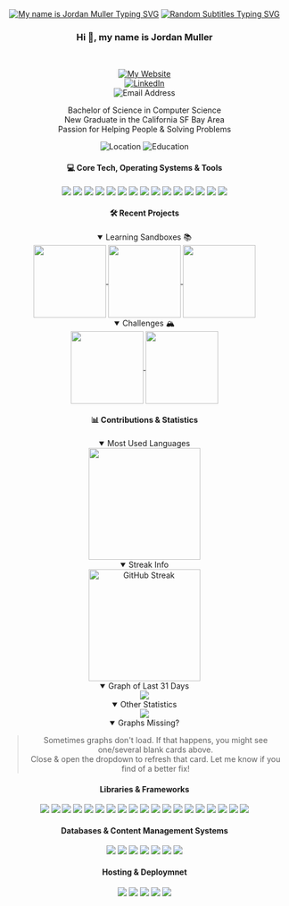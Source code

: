 <div align="center">
<a href="https://git.io/typing-svg"><img src="https://readme-typing-svg.demolab.com?font=Montserrat&weight=700&size=54&duration=2500&pause=2500&color=FF79C6&background=282A36&center=true&vCenter=true&repeat=false&random=false&width=640&height=160&lines=Hi+%F0%9F%91%8B%2C+my+name+is;%F0%9F%8C%87++++Jordan+Muller++%F0%9F%8C%86" alt="My name is Jordan Muller Typing SVG" /></a>
<a href="https://git.io/typing-svg"><img src="https://readme-typing-svg.demolab.com?font=Fira+Code&size=24&duration=2500&pause=2750&color=FFB86C&background=282A36&center=true&vCenter=true&random=true&width=640&height=160&lines=%F0%9F%9A%80+I'm+exploring+new+frontiers!;%F0%9F%97%BA%EF%B8%8F+Let's+go+improve+the+world!;%F0%9F%92%A1+Together%2C+we'll+light+up+the+future!;%F0%9F%8E%AF+Aiming+to+make+impactful+changes!;%F0%9F%93%A3+Let+me+know+if+you+need+any+help!;%E2%9B%93%EF%B8%8F+Always+hoping+to+make+connections!;%E2%9D%A4%EF%B8%8F+Technology+is+my+biggest+passion!;%F0%9F%8C%B1+Growing+with+every+single+challenge!;%F0%9F%93%9A+I'm+always+learning+new+things!;%F0%9F%92%AB+I+am+shooting+for+beyond+the+stars!;%F0%9F%92%8C+An+open+love+letter+to+technology!;%F0%9F%94%8D+Always+hoping+to+learn+something+new!;%F0%9F%A7%91%E2%80%8D%F0%9F%8E%93+On+to+bigger+%26+better+things!;%F0%9F%94%8B+All+charged+up+%26+ready+to+go!;%F0%9F%8C%8A+Surfing+for+answers+to+all+my+questions!" alt="Random Subtitles Typing SVG" /></a>
<h3>Hi 👋, my name is Jordan Muller</h3><br/>

[![My Website](https://custom-icon-badges.demolab.com/badge/My%20Website-www.jordanmuller.com-210157?style=for-the-badge&logoColor=white&logo=globe)](https://www.linkedin.com/in/itsjordanmuller)<br/>
[![LinkedIn](https://img.shields.io/badge/connect%20on%20linkedin-@itsjordanmuller-%230077B5.svg?style=for-the-badge&logo=linkedin&logoColor=white)](https://www.linkedin.com/in/itsjordanmuller)<br/>
![Email Address](https://custom-icon-badges.demolab.com/badge/e--mail%20me-itsjordanmuller@gmail.com-red?style=for-the-badge&logo=mention&logoColor=white)<br/>

Bachelor of Science in Computer Science <br/>
New Graduate in the California SF Bay Area<br/>
Passion for Helping People & Solving Problems

![Location](https://custom-icon-badges.demolab.com/badge/California-San%20Francisco%20Bay%20Area-purple?style=for-the-badge&logo=location&logoColor=white) ![Education](https://custom-icon-badges.demolab.com/badge/Bachelor%20of%20Science-Computer%20Science-gold?style=for-the-badge&logoColor=white&logo=mortar-board)

<div>
<h4>💻 Core Tech, Operating Systems & Tools</h4>
<img src="https://img.shields.io/badge/html5-%23E34F26.svg?style=for-the-badge&logo=html5&logoColor=white" /> <img src="https://img.shields.io/badge/css3-%231572B6.svg?style=for-the-badge&logo=css3&logoColor=white" /> <img src="https://img.shields.io/badge/javascript-%23323330.svg?style=for-the-badge&logo=javascript&logoColor=%23F7DF1E" /> <img src="https://img.shields.io/badge/typescript-%23007ACC.svg?style=for-the-badge&logo=typescript&logoColor=white" /> <img src="https://img.shields.io/badge/python-3670A0?style=for-the-badge&logo=python&logoColor=ffdd54"/> <img src="https://img.shields.io/badge/Git-F05032.svg?style=for-the-badge&logo=Git&logoColor=white" /> <img src="https://img.shields.io/badge/GitHub-181717.svg?style=for-the-badge&logo=GitHub&logoColor=white" /> <img src="https://img.shields.io/badge/VS%20Code-0078d7.svg?style=for-the-badge&logo=visual-studio-code&logoColor=white" /> <img src="https://img.shields.io/badge/Ubuntu-E95420?style=for-the-badge&logo=ubuntu&logoColor=white" /> <img src="https://img.shields.io/badge/-KUbuntu-%230079C1?style=for-the-badge&logo=kubuntu&logoColor=white" /> <img src="https://img.shields.io/badge/Linux-FCC624?style=for-the-badge&logo=linux&logoColor=black" /> <img src="https://img.shields.io/badge/Windows-0078D6?style=for-the-badge&logo=windows&logoColor=white" /> <img src="https://img.shields.io/badge/mac%20os-000000?style=for-the-badge&logo=macos&logoColor=F0F0F0" /> <img src="https://img.shields.io/badge/Markdown-000000.svg?style=for-the-badge&logo=Markdown&logoColor=white" /> <img src="https://img.shields.io/badge/shell-%23121011.svg?style=for-the-badge&logo=gnu-bash&logoColor=white" />
</div>

<div>
<h4>🛠️ Recent Projects</h4>
<details open>
<summary>Learning Sandboxes 📚</summary>
<a href="https://github.com/itsjordanmuller/2023-react-sandbox">
  <img align="center" height="130px" src="https://github-readme-stats.vercel.app/api/pin/?username=itsjordanmuller&repo=2023-react-sandbox&theme=dracula" />
</a>

<a href="https://github.com/itsjordanmuller/2023-javascript-sandbox">
  <img align="center" height="130px" src="https://github-readme-stats.vercel.app/api/pin/?username=itsjordanmuller&repo=2023-javascript-sandbox&theme=dracula" />
</a>

<a href="https://github.com/itsjordanmuller/2023-python-100-days">
  <img align="center" height="130px" src="https://github-readme-stats.vercel.app/api/pin/?username=itsjordanmuller&repo=2023-python-100-days&theme=dracula" />
</a>
</details>

<details open>
<summary>Challenges 🏔️</summary>
<a href="https://github.com/itsjordanmuller/css-100-days-challenge">
  <img align="center" height="130px" src="https://github-readme-stats.vercel.app/api/pin/?username=itsjordanmuller&repo=css-100-days-challenge&theme=dracula" />
</a>

<a href="https://github.com/itsjordanmuller/50-in-50-html-css-javascript">
  <img align="center" height="130px" src="https://github-readme-stats.vercel.app/api/pin/?username=itsjordanmuller&repo=50-in-50-html-css-javascript&theme=dracula" />
</a>
</details>
</div>

<div>
<h4>📊 Contributions & Statistics</h4>

<details open>
<summary>Most Used Languages</summary>
<a href="https://github.com/itsjordanmuller"><img src="https://github-readme-stats.vercel.app/api/top-langs/?username=itsjordanmuller&layout=donut&theme=dracula&langs_count=6&size_weight=0.25&count_weight=0.75&hide=Cython,C,c%2B%2B,Fortran,PowerShell,Smarty,Meson,Shell,Forth,Scss" height="200px"/></a>
</details>
  
<details open>
<summary>Streak Info</summary>
<a href="https://git.io/streak-stats"><img src="https://streak-stats.demolab.com?user=itsjordanmuller&theme=dracula" alt="GitHub Streak" height="200px"/></a>
</details>

<details open>
<summary>Graph of Last 31 Days</summary>
<a href="https://github.com/itsjordanmuller"><img src="https://github-readme-activity-graph.vercel.app/graph?username=itsjordanmuller&theme=dracula"/></a>
</details>

<details open>
<summary>Other Statistics</summary>
<img src="https://komarev.com/ghpvc/?username=itsjordanmuller&style=for-the-badge&color=blueviolet"/>
</details>

<details open>
<summary>Graphs Missing?</summary>
<blockquote>Sometimes graphs don't load. If that happens, you might see one/several blank cards above.<br/>
Close & open the dropdown to refresh that card. Let me know if you find of a better fix!</blockquote>
</details>

<div>
<h4>Libraries & Frameworks</h4>
<img src="https://img.shields.io/badge/React-61DAFB.svg?style=for-the-badge&logo=React&logoColor=black" /> <img src="https://img.shields.io/badge/React%20Router-CA4245.svg?style=for-the-badge&logo=React-Router&logoColor=white" /> <img src="https://img.shields.io/badge/React%20Query-FF4154.svg?style=for-the-badge&logo=React-Query&logoColor=white" /> <img src="https://img.shields.io/badge/Redux-764ABC.svg?style=for-the-badge&logo=Redux&logoColor=white" /> <img src="https://img.shields.io/badge/Create%20React%20App-09D3AC.svg?style=for-the-badge&logo=Create-React-App&logoColor=white" /> <img src="https://img.shields.io/badge/Vite-646CFF.svg?style=for-the-badge&logo=Vite&logoColor=white" /> <img src="https://img.shields.io/badge/Tailwind%20CSS-06B6D4.svg?style=for-the-badge&logo=Tailwind-CSS&logoColor=white" /> <img src="https://img.shields.io/badge/daisyUI-5A0EF8.svg?style=for-the-badge&logo=DaisyUI&logoColor=white" /> <img src="https://img.shields.io/badge/Bootstrap-7952B3.svg?style=for-the-badge&logo=Bootstrap&logoColor=white" /> <img src="https://img.shields.io/badge/Node.js-339933.svg?style=for-the-badge&logo=nodedotjs&logoColor=white" /> <img src="https://img.shields.io/badge/npm-CB3837.svg?style=for-the-badge&logo=npm&logoColor=white" /> <img src="https://img.shields.io/badge/Express-000000.svg?style=for-the-badge&logo=Express&logoColor=white" /> <img src="https://img.shields.io/badge/Axios-5A29E4.svg?style=for-the-badge&logo=Axios&logoColor=white" /> <img src="https://img.shields.io/badge/Keras-%23D00000.svg?style=for-the-badge&logo=Keras&logoColor=white" /> <img src="https://img.shields.io/badge/numpy-%23013243.svg?style=for-the-badge&logo=numpy&logoColor=white" /> <img src="https://img.shields.io/badge/pandas-%23150458.svg?style=for-the-badge&logo=pandas&logoColor=white" /> <img src="https://img.shields.io/badge/Plotly-%233F4F75.svg?style=for-the-badge&logo=plotly&logoColor=white" /> <img src="https://img.shields.io/badge/scikit--learn-%23F7931E.svg?style=for-the-badge&logo=scikit-learn&logoColor=white" /> <img src="https://img.shields.io/badge/TensorFlow-%23FF6F00.svg?style=for-the-badge&logo=TensorFlow&logoColor=white" />
</div>

<div>
<h4>Databases & Content Management Systems</h4>
<img src="https://img.shields.io/badge/postgres-%23316192.svg?style=for-the-badge&logo=postgresql&logoColor=white" /> <img src="https://img.shields.io/badge/mysql-%2300f.svg?style=for-the-badge&logo=mysql&logoColor=white" /> <img src="https://img.shields.io/badge/SQLite-003B57.svg?style=for-the-badge&logo=SQLite&logoColor=white" /> <img src="https://img.shields.io/badge/SQLAlchemy-D71F00.svg?style=for-the-badge&logo=SQLAlchemy&logoColor=white" /> <img src="https://img.shields.io/badge/MongoDB-47A248.svg?style=for-the-badge&logo=MongoDB&logoColor=white" /> <img src="https://img.shields.io/badge/Mongoose-F04D35.svg?style=for-the-badge&logo=Mongoose&logoColor=white" /> <img src="https://img.shields.io/badge/Contentful-2478CC.svg?style=for-the-badge&logo=Contentful&logoColor=white" />
</div>

<div>
<h4>Hosting & Deploymnet</h4>
<img src="https://img.shields.io/badge/github%20pages-121013?style=for-the-badge&logo=github&logoColor=white" /> <img src="https://img.shields.io/badge/github%20actions-%232671E5.svg?style=for-the-badge&logo=githubactions&logoColor=white" /> <img src="https://img.shields.io/badge/netlify-%23000000.svg?style=for-the-badge&logo=netlify&logoColor=#00C7B7" /> <img src="https://img.shields.io/badge/vercel-%23000000.svg?style=for-the-badge&logo=vercel&logoColor=white" /> <img src="https://img.shields.io/badge/Cloudflare-F38020?style=for-the-badge&logo=Cloudflare&logoColor=white" />
</div>

</div>

